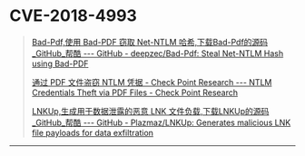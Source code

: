 # CVE-2018-4993

> [Bad-Pdf,使用 Bad-PDF 窃取 Net-NTLM 哈希,下载Bad-Pdf的源码_GitHub_帮酷 --- GitHub - deepzec/Bad-Pdf: Steal Net-NTLM Hash using Bad-PDF](https://github.com/deepzec/Bad-Pdf?tab=readme-ov-file)
>
> [通过 PDF 文件盗窃 NTLM 凭据 - Check Point Research --- NTLM Credentials Theft via PDF Files - Check Point Research](https://research.checkpoint.com/2018/ntlm-credentials-theft-via-pdf-files/)
>
> [LNKUp,生成用于数据泄露的恶意 LNK 文件负载,下载LNKUp的源码_GitHub_帮酷 --- GitHub - Plazmaz/LNKUp: Generates malicious LNK file payloads for data exfiltration](https://github.com/Plazmaz/LNKUp)

---









